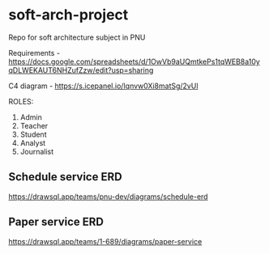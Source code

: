 # soft-arch-project
Repo for soft architecture subject in PNU

Requirements - https://docs.google.com/spreadsheets/d/1OwVb9aUQmtkePs1tqWEB8a10yqDLWEKAUT6NHZufZzw/edit?usp=sharing

C4 diagram - https://s.icepanel.io/Iqnvw0Xi8matSg/2vUl

ROLES: 
1) Admin
2) Teacher
3) Student
4) Analyst
5) Journalist

## Schedule service ERD
https://drawsql.app/teams/pnu-dev/diagrams/schedule-erd
## Paper service ERD
https://drawsql.app/teams/1-689/diagrams/paper-service

